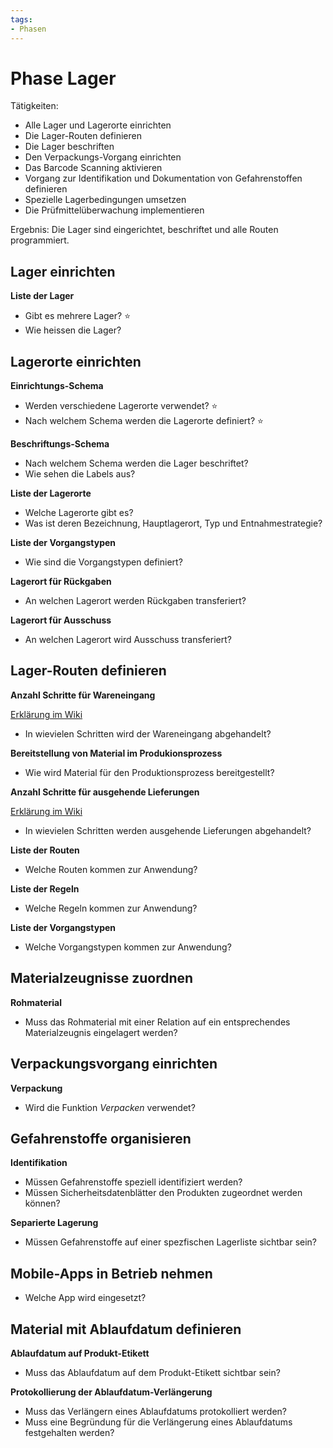 ```yaml
---
tags:
- Phasen
---
```

# Phase Lager

Tätigkeiten:

* Alle Lager und Lagerorte einrichten
* Die Lager-Routen definieren
* Die Lager beschriften
* Den Verpackungs-Vorgang einrichten
* Das Barcode Scanning aktivieren
* Vorgang zur Identifikation und Dokumentation von Gefahrenstoffen definieren
* Spezielle Lagerbedingungen umsetzen
* Die Prüfmittelüberwachung implementieren

Ergebnis: Die Lager sind eingerichtet, beschriftet und alle Routen programmiert.

## Lager einrichten

**Liste der Lager**

- Gibt es mehrere Lager? ⭐
- Wie heissen die Lager?

## Lagerorte einrichten

**Einrichtungs-Schema**

- Werden verschiedene Lagerorte  verwendet? ⭐
- Nach welchem Schema werden die Lagerorte definiert? ⭐

**Beschriftungs-Schema**

- Nach welchem Schema werden die Lager beschriftet?
- Wie sehen die Labels aus?

**Liste der Lagerorte**

- Welche Lagerorte gibt es?
- Was ist deren Bezeichnung, Hauptlagerort, Typ und Entnahmestrategie?

**Liste der Vorgangstypen**

- Wie sind die Vorgangstypen definiert?

**Lagerort für Rückgaben**

- An welchen Lagerort werden Rückgaben transferiert?

**Lagerort für Ausschuss**

- An welchen Lagerort wird Ausschuss transferiert?

## Lager-Routen definieren

**Anzahl Schritte für Wareneingang**

[Erklärung im Wiki](https://www.odoo-wiki.org/best-practice-lager-konfigurieren.html#standard-routen-fur-lieferungen)

- In wievielen Schritten wird der Wareneingang abgehandelt?

**Bereitstellung von Material im Produkionsprozess**

- Wie wird Material für den Produktionsprozess bereitgestellt?

 **Anzahl Schritte für ausgehende Lieferungen**
 
 [Erklärung im Wiki](https://www.odoo-wiki.org/best-practice-lager-konfigurieren.html#standard-routen-fur-lieferungen)

- In wievielen Schritten werden ausgehende Lieferungen abgehandelt?

**Liste der Routen**

- Welche Routen kommen zur Anwendung?

**Liste der Regeln**

- Welche Regeln kommen zur Anwendung?

**Liste der Vorgangstypen**

- Welche Vorgangstypen kommen zur Anwendung?

## Materialzeugnisse zuordnen

**Rohmaterial**

- Muss das Rohmaterial mit einer Relation auf ein entsprechendes Materialzeugnis eingelagert werden?

## Verpackungsvorgang einrichten

**Verpackung**

- Wird die Funktion *Verpacken* verwendet?

## Gefahrenstoffe organisieren

**Identifikation**

- Müssen Gefahrenstoffe speziell identifiziert werden?
- Müssen Sicherheitsdatenblätter den Produkten zugeordnet werden können?

**Separierte Lagerung**

- Müssen Gefahrenstoffe auf einer spezfischen Lagerliste sichtbar sein?

## Mobile-Apps in Betrieb nehmen

- Welche App wird eingesetzt?

## Material mit Ablaufdatum definieren

**Ablaufdatum auf Produkt-Etikett**

- Muss das Ablaufdatum auf dem Produkt-Etikett sichtbar sein?

**Protokollierung der Ablaufdatum-Verlängerung**

- Muss das Verlängern eines Ablaufdatums protokolliert werden?
- Muss eine Begründung für die Verlängerung eines Ablaufdatums festgehalten werden?

